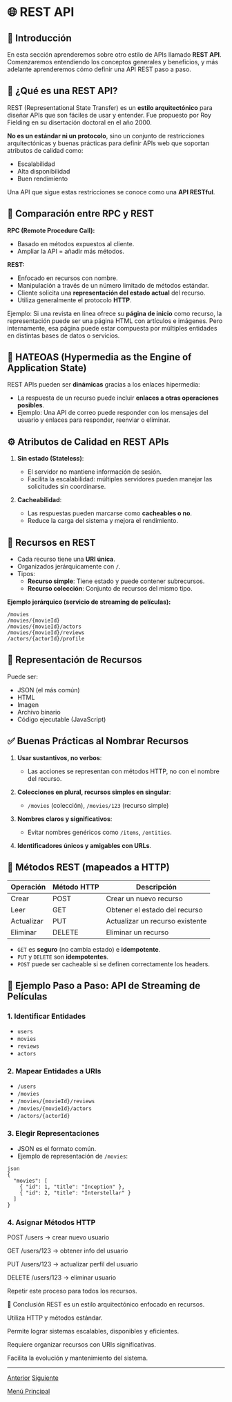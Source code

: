 
# 🌐 REST API

## 📘 Introducción

En esta sección aprenderemos sobre otro estilo de APIs llamado **REST API**. Comenzaremos entendiendo los conceptos generales y beneficios, y más adelante aprenderemos cómo definir una API REST paso a paso.

## 🧠 ¿Qué es una REST API?

REST (Representational State Transfer) es un **estilo arquitectónico** para diseñar APIs que son fáciles de usar y entender. Fue propuesto por Roy Fielding en su disertación doctoral en el año 2000.

**No es un estándar ni un protocolo**, sino un conjunto de restricciones arquitectónicas y buenas prácticas para definir APIs web que soportan atributos de calidad como:

* Escalabilidad
* Alta disponibilidad
* Buen rendimiento

Una API que sigue estas restricciones se conoce como una **API RESTful**.

## 🔄 Comparación entre RPC y REST

**RPC (Remote Procedure Call):**

* Basado en métodos expuestos al cliente.
* Ampliar la API = añadir más métodos.

**REST:**

* Enfocado en recursos con nombre.
* Manipulación a través de un número limitado de métodos estándar.
* Cliente solicita una **representación del estado actual** del recurso.
* Utiliza generalmente el protocolo **HTTP**.

Ejemplo: Si una revista en línea ofrece su **página de inicio** como recurso, la representación puede ser una página HTML con artículos e imágenes. Pero internamente, esa página puede estar compuesta por múltiples entidades en distintas bases de datos o servicios.

## 🔗 HATEOAS (Hypermedia as the Engine of Application State)

REST APIs pueden ser **dinámicas** gracias a los enlaces hipermedia:

* La respuesta de un recurso puede incluir **enlaces a otras operaciones posibles**.
* Ejemplo: Una API de correo puede responder con los mensajes del usuario y enlaces para responder, reenviar o eliminar.

## ⚙️ Atributos de Calidad en REST APIs

1. **Sin estado (Stateless)**:
   * El servidor no mantiene información de sesión.
   * Facilita la escalabilidad: múltiples servidores pueden manejar las solicitudes sin coordinarse.

2. **Cacheabilidad**:
   * Las respuestas pueden marcarse como **cacheables o no**.
   * Reduce la carga del sistema y mejora el rendimiento.

## 📁 Recursos en REST

* Cada recurso tiene una **URI única**.
* Organizados jerárquicamente con `/`.
* Tipos:
  * **Recurso simple**: Tiene estado y puede contener subrecursos.
  * **Recurso colección**: Conjunto de recursos del mismo tipo.

**Ejemplo jerárquico (servicio de streaming de películas):**

```
/movies
/movies/{movieId}
/movies/{movieId}/actors
/movies/{movieId}/reviews
/actors/{actorId}/profile
```

## 🧾 Representación de Recursos

Puede ser:

* JSON (el más común)
* HTML
* Imagen
* Archivo binario
* Código ejecutable (JavaScript)

## ✅ Buenas Prácticas al Nombrar Recursos

1. **Usar sustantivos, no verbos**:
   * Las acciones se representan con métodos HTTP, no con el nombre del recurso.

2. **Colecciones en plural, recursos simples en singular**:
   * `/movies` (colección), `/movies/123` (recurso simple)

3. **Nombres claros y significativos**:
   * Evitar nombres genéricos como `/items`, `/entities`.

4. **Identificadores únicos y amigables con URLs**.

## 🧰 Métodos REST (mapeados a HTTP)

| Operación | Método HTTP | Descripción                                 |
|-----------|-------------|---------------------------------------------|
| Crear     | POST        | Crear un nuevo recurso                      |
| Leer      | GET         | Obtener el estado del recurso               |
| Actualizar| PUT         | Actualizar un recurso existente             |
| Eliminar  | DELETE      | Eliminar un recurso                         |

* `GET` es **seguro** (no cambia estado) e **idempotente**.
* `PUT` y `DELETE` son **idempotentes**.
* `POST` puede ser cacheable si se definen correctamente los headers.

## 🧪 Ejemplo Paso a Paso: API de Streaming de Películas

### 1. Identificar Entidades

* `users`
* `movies`
* `reviews`
* `actors`

### 2. Mapear Entidades a URIs

* `/users`
* `/movies`
* `/movies/{movieId}/reviews`
* `/movies/{movieId}/actors`
* `/actors/{actorId}`

### 3. Elegir Representaciones

* JSON es el formato común.
* Ejemplo de representación de `/movies`:

```
json
{
  "movies": [
    { "id": 1, "title": "Inception" },
    { "id": 2, "title": "Interstellar" }
  ]
}
```

### 4. Asignar Métodos HTTP
POST /users → crear nuevo usuario

GET /users/123 → obtener info del usuario

PUT /users/123 → actualizar perfil del usuario

DELETE /users/123 → eliminar usuario

Repetir este proceso para todos los recursos.

🏁 Conclusión
REST es un estilo arquitectónico enfocado en recursos.

Utiliza HTTP y métodos estándar.

Permite lograr sistemas escalables, disponibles y eficientes.

Requiere organizar recursos con URIs significativas.

Facilita la evolución y mantenimiento del sistema.

---

[Anterior]()   [Siguiente]()

[Menú Principal](https://github.com/wilfredoha/Software_Architecture_and_Design_of_Modern_Large_Scale_Systems/tree/main)